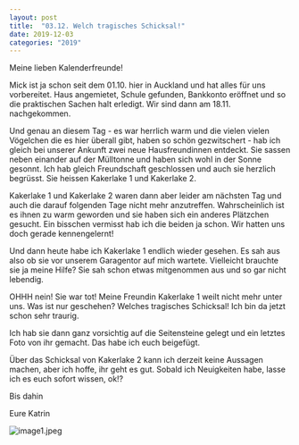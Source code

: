 ```yaml
---
layout: post
title:  "03.12. Welch tragisches Schicksal!"
date: 2019-12-03
categories: "2019"
---
```

Meine lieben Kalenderfreunde!


Mick ist ja schon seit dem 01.10. hier in Auckland und hat alles für uns vorbereitet. Haus angemietet, Schule gefunden, Bankkonto eröffnet und so die praktischen Sachen halt erledigt. Wir sind dann am 18.11. nachgekommen.

Und genau an diesem Tag - es war herrlich warm und die vielen vielen Vögelchen die es hier überall gibt, haben so schön gezwitschert - hab ich gleich bei unserer Ankunft zwei neue Hausfreundinnen entdeckt. Sie sassen neben einander auf der Mülltonne und haben sich wohl in der Sonne gesonnt. Ich hab gleich Freundschaft geschlossen und auch sie herzlich begrüsst. Sie heissen Kakerlake 1 und Kakerlake 2.

Kakerlake 1 und Kakerlake 2 waren dann aber leider am nächsten Tag und auch die darauf folgenden Tage nicht mehr anzutreffen. Wahrscheinlich ist es ihnen zu warm geworden und sie haben sich ein anderes Plätzchen gesucht. Ein bisschen vermisst hab ich die beiden ja schon. Wir hatten uns doch gerade kennengelernt!

Und dann heute habe ich Kakerlake 1 endlich wieder gesehen. Es sah aus also ob sie vor unserem Garagentor auf mich wartete. Vielleicht brauchte sie ja meine Hilfe? Sie sah schon etwas mitgenommen aus und so gar nicht lebendig.

OHHH nein! Sie war tot! Meine Freundin Kakerlake 1 weilt nicht mehr unter uns. Was ist nur geschehen? Welches tragisches Schicksal! Ich bin da jetzt schon sehr traurig.

Ich hab sie dann ganz vorsichtig auf die Seitensteine gelegt und ein letztes Foto von ihr gemacht. Das habe ich euch beigefügt.

Über das Schicksal von Kakerlake 2 kann ich derzeit keine Aussagen machen, aber ich hoffe, ihr geht es gut. Sobald ich Neuigkeiten habe, lasse ich es euch sofort wissen, ok!?

Bis dahin

Eure Katrin







![image1.jpeg](/weihnachten/assets/2019-12-03/image1.jpeg)

